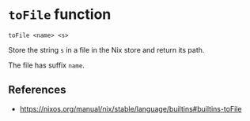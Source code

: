 # `toFile` function

```
toFile <name> <s>
```

Store the string `s` in a file in the Nix store and return its path.

The file has suffix `name`.

## References

- https://nixos.org/manual/nix/stable/language/builtins#builtins-toFile